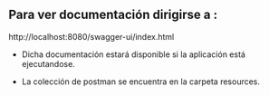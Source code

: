 ## Para ver documentación dirigirse a : 

http://localhost:8080/swagger-ui/index.html 
​

* Dicha documentación estará disponible si la aplicación está ejecutandose.

* La colección de postman se encuentra en la carpeta resources.